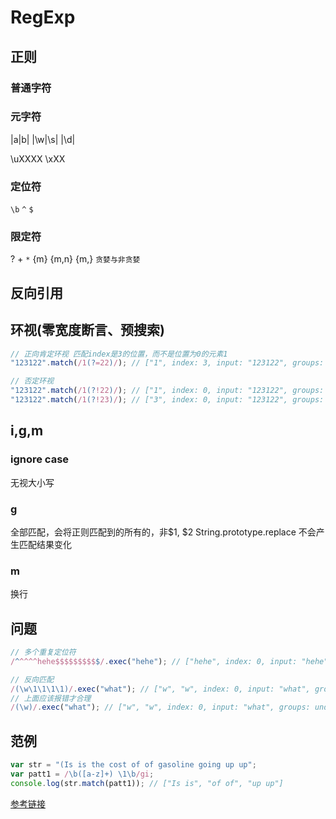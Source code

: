 # RegExp

## 正则

### 普通字符

### 元字符

|a|b|
|\w|\s|
|\d|

\uXXXX
\xXX

### 定位符

`\b` `^` `$`

### 限定符

? + `*` {m} {m,n} {m,}
`贪婪与非贪婪`

## 反向引用

## 环视(零宽度断言、预搜索)

```js
// 正向肯定环视 匹配index是3的位置，而不是位置为0的元素1
"123122".match(/1(?=22)/); // ["1", index: 3, input: "123122", groups: undefined]

// 否定环视
"123122".match(/1(?!22)/); // ["1", index: 0, input: "123122", groups: undefined]
"123122".match(/1(?!23)/); // ["3", index: 0, input: "123122", groups: undefined]
```

## i,g,m

### ignore case

无视大小写

### g

全部匹配，会将正则匹配到的所有的，非$1, $2
String.prototype.replace 不会产生匹配结果变化

### m

换行

## 问题

```js
// 多个重复定位符
/^^^^^hehe$$$$$$$$$$/.exec("hehe"); // ["hehe", index: 0, input: "hehe", groups: undefined]

// 反向匹配
/(\w\1\1\1\1)/.exec("what"); // ["w", "w", index: 0, input: "what", groups: undefined]
// 上面应该报错才合理
/(\w)/.exec("what"); // ["w", "w", index: 0, input: "what", groups: undefined]
```

## 范例

```js
var str = "(Is is the cost of of gasoline going up up";
var patt1 = /\b([a-z]+) \1\b/gi;
console.log(str.match(patt1)); // ["Is is", "of of", "up up"]
```

[参考链接](http://www.regexlab.com/zh/regref.htm)

